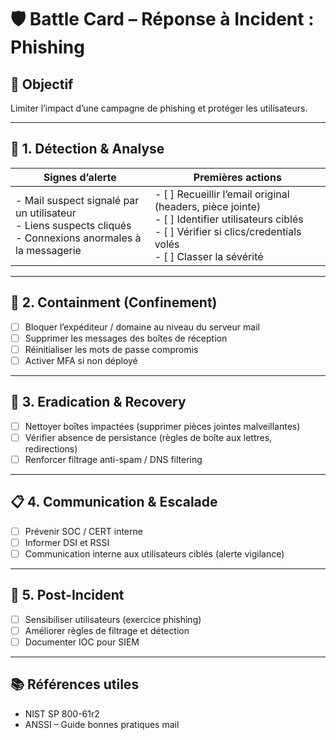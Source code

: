 # 🛡️ Battle Card – Réponse à Incident : Phishing

## 🎯 Objectif
Limiter l’impact d’une campagne de phishing et protéger les utilisateurs.

---

## 🚨 1. Détection & Analyse

| Signes d’alerte | Premières actions |
|-----------------|-------------------|
| - Mail suspect signalé par un utilisateur<br>- Liens suspects cliqués<br>- Connexions anormales à la messagerie | - [ ] Recueillir l’email original (headers, pièce jointe)<br>- [ ] Identifier utilisateurs ciblés<br>- [ ] Vérifier si clics/credentials volés<br>- [ ] Classer la sévérité |

---

## 🛑 2. Containment (Confinement)
- [ ] Bloquer l’expéditeur / domaine au niveau du serveur mail  
- [ ] Supprimer les messages des boîtes de réception  
- [ ] Réinitialiser les mots de passe compromis  
- [ ] Activer MFA si non déployé  

---

## 🧹 3. Eradication & Recovery
- [ ] Nettoyer boîtes impactées (supprimer pièces jointes malveillantes)  
- [ ] Vérifier absence de persistance (règles de boîte aux lettres, redirections)  
- [ ] Renforcer filtrage anti-spam / DNS filtering  

---

## 📋 4. Communication & Escalade
- [ ] Prévenir SOC / CERT interne  
- [ ] Informer DSI et RSSI  
- [ ] Communication interne aux utilisateurs ciblés (alerte vigilance)  

---

## 🔄 5. Post-Incident
- [ ] Sensibiliser utilisateurs (exercice phishing)  
- [ ] Améliorer règles de filtrage et détection  
- [ ] Documenter IOC pour SIEM  

---

## 📚 Références utiles
- NIST SP 800-61r2  
- ANSSI – Guide bonnes pratiques mail  

